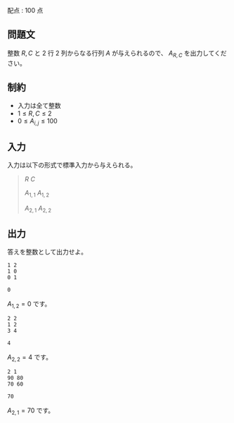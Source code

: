 配点 : $100$ 点

## 問題文

整数 $R,C$ と $2$ 行 $2$ 列からなる行列 $A$ が与えられるので、 $A_{R,C}$ を出力してください。

## 制約

- 入力は全て整数
- $1 \le R,C \le 2$
- $0 \le A_{i,j} \le 100$

## 入力

入力は以下の形式で標準入力から与えられる。

> $R$ $C$
> 
> $A_{1,1}$ $A_{1,2}$
> 
> $A_{2,1}$ $A_{2,2}$

## 出力

答えを整数として出力せよ。

```input1
1 2
1 0
0 1
```

```output1
0
```

$A_{1,2}=0$ です。

```input2
2 2
1 2
3 4
```

```output2
4
```

$A_{2,2}=4$ です。

```input3
2 1
90 80
70 60
```

```output3
70
```

$A_{2,1}=70$ です。